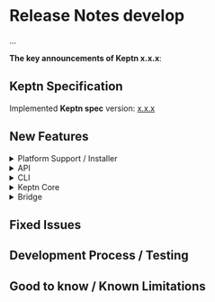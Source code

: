 # Release Notes develop

...

**The key announcements of Keptn x.x.x**:


## Keptn Specification

Implemented **Keptn spec** version: [x.x.x](https://github.com/keptn/spec/tree/x.x.x)

## New Features

<details><summary>Platform Support / Installer</summary>
<p>

</p>
</details>

<details><summary>API</summary>
<p>

</p>
</details>

<details><summary>CLI</summary>
<p>

</p>
</details>

<details><summary>Keptn Core</summary>
<p>

- *shipyard-controller*:
  - Controls the task sequences defined in the Shipyard [2193](https://github.com/keptn/keptn/issues/2193)
  - Manages open *.started events in a mongoDB collection per project [2159](https://github.com/keptn/keptn/issues/2159)
  - Manages open *.triggered events in a mongoDB collection per project [2158](https://github.com/keptn/keptn/issues/2158)

- *distributor*:
  - Sidecar for polling open *.triggered events [2166](https://github.com/keptn/keptn/issues/2166)

</p>
</details>

<details><summary>Bridge</summary>
<p>


</p>
</details>

## Fixed Issues


## Development Process / Testing


## Good to know / Known Limitations

